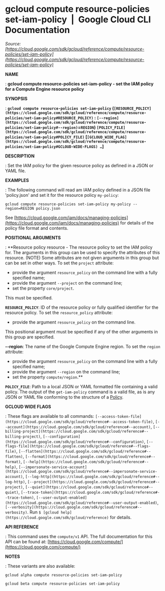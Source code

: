# gcloud compute resource-policies set-iam-policy  |  Google Cloud CLI Documentation

*Source: [https://cloud.google.com/sdk/gcloud/reference/compute/resource-policies/set-iam-policy](https://cloud.google.com/sdk/gcloud/reference/compute/resource-policies/set-iam-policy)*

**NAME**

: **gcloud compute resource-policies set-iam-policy - set the IAM policy for a Compute Engine resource policy**

**SYNOPSIS**

: **`gcloud compute resource-policies set-iam-policy` (`[RESOURCE_POLICY](https://cloud.google.com/sdk/gcloud/reference/compute/resource-policies/set-iam-policy#RESOURCE_POLICY)` : `[--region](https://cloud.google.com/sdk/gcloud/reference/compute/resource-policies/set-iam-policy#--region)`=`REGION`) `[POLICY_FILE](https://cloud.google.com/sdk/gcloud/reference/compute/resource-policies/set-iam-policy#POLICY_FILE)` [`[GCLOUD_WIDE_FLAG](https://cloud.google.com/sdk/gcloud/reference/compute/resource-policies/set-iam-policy#GCLOUD-WIDE-FLAGS) …`]**

**DESCRIPTION**

: Set the IAM policy for the given resource policy as defined in a JSON or YAML
file.

**EXAMPLES**

: The following command will read am IAM policy defined in a JSON file
'policy.json' and set it for the resource policy `my-policy`:

```
gcloud compute resource-policies set-iam-policy my-policy --region=REGION policy.json
```

See [https://cloud.google.com/iam/docs/managing-policies](https://cloud.google.com/iam/docs/managing-policies)
for details of the policy file format and contents.

**POSITIONAL ARGUMENTS**

: **Resource policy resource - The resource policy to set the IAM policy for. The
arguments in this group can be used to specify the attributes of this resource.
(NOTE) Some attributes are not given arguments in this group but can be set in
other ways.
To set the `project` attribute:

- provide the argument `resource_policy` on the command line with a
fully specified name;
- provide the argument `--project` on the command line;
- set the property `core/project`.

This must be specified.

**`RESOURCE_POLICY`**:
ID of the resource policy or fully qualified identifier for the resource policy.
To set the `resource_policy` attribute:

- provide the argument `resource_policy` on the command line.

This positional argument must be specified if any of the other arguments in this
group are specified.

**--region**:
The name of the Google Compute Engine region.
To set the `region` attribute:

- provide the argument `resource_policy` on the command line with a
fully specified name;
- provide the argument `--region` on the command line;
- set the property `compute/region`.**

**`POLICY_FILE`**:
Path to a local JSON or YAML formatted file containing a valid policy.
The output of the `get-iam-policy` command is a valid file, as is any
JSON or YAML file conforming to the structure of a [Policy](https://cloud.google.com/iam/reference/rest/v1/Policy).

**GCLOUD WIDE FLAGS**

: These flags are available to all commands: `[--access-token-file](https://cloud.google.com/sdk/gcloud/reference#--access-token-file)`,
`[--account](https://cloud.google.com/sdk/gcloud/reference#--account)`, `[--billing-project](https://cloud.google.com/sdk/gcloud/reference#--billing-project)`,
`[--configuration](https://cloud.google.com/sdk/gcloud/reference#--configuration)`,
`[--flags-file](https://cloud.google.com/sdk/gcloud/reference#--flags-file)`,
`[--flatten](https://cloud.google.com/sdk/gcloud/reference#--flatten)`, `[--format](https://cloud.google.com/sdk/gcloud/reference#--format)`, `[--help](https://cloud.google.com/sdk/gcloud/reference#--help)`, `[--impersonate-service-account](https://cloud.google.com/sdk/gcloud/reference#--impersonate-service-account)`,
`[--log-http](https://cloud.google.com/sdk/gcloud/reference#--log-http)`,
`[--project](https://cloud.google.com/sdk/gcloud/reference#--project)`, `[--quiet](https://cloud.google.com/sdk/gcloud/reference#--quiet)`, `[--trace-token](https://cloud.google.com/sdk/gcloud/reference#--trace-token)`, `[--user-output-enabled](https://cloud.google.com/sdk/gcloud/reference#--user-output-enabled)`,
`[--verbosity](https://cloud.google.com/sdk/gcloud/reference#--verbosity)`.
Run `$ [gcloud help](https://cloud.google.com/sdk/gcloud/reference)` for details.

**API REFERENCE**

: This command uses the `compute/v1` API. The full documentation for
this API can be found at: [https://cloud.google.com/compute/](https://cloud.google.com/compute/)

**NOTES**

: These variants are also available:

```
gcloud alpha compute resource-policies set-iam-policy
```

```
gcloud beta compute resource-policies set-iam-policy
```